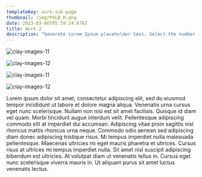 ```yaml
---
templateKey: work-sub-page
thumbnail: /img/PXLB_H.png
date: 2023-03-06T05:10:14.676Z
title: Work 2
description: "Generate Lorem Ipsum placeholder text. Select the number of characters, words, sentences or paragraphs, and hit generate!"
---
```

![clay-images-11](/img/PXLB01.jpg)

![clay-images-12](/img/PXLB02.jpg)

![clay-images-11](/img/PXLB03.jpg)

![clay-images-12](/img/PXLB04.jpg)

Lorem ipsum dolor sit amet, consectetur adipiscing elit, sed do eiusmod tempor incididunt ut labore et dolore magna aliqua. Venenatis urna cursus eget nunc scelerisque. Nullam non nisi est sit amet facilisis. Quisque id diam vel quam. Morbi tincidunt augue interdum velit. Pellentesque adipiscing commodo elit at imperdiet dui accumsan. Adipiscing vitae proin sagittis nisl rhoncus mattis rhoncus urna neque. Commodo odio aenean sed adipiscing diam donec adipiscing tristique risus. Mi tempus imperdiet nulla malesuada pellentesque. Maecenas ultricies mi eget mauris pharetra et ultrices. Cursus risus at ultrices mi tempus imperdiet nulla. Sit amet nisl suscipit adipiscing bibendum est ultricies. At volutpat diam ut venenatis tellus in. Cursus eget nunc scelerisque viverra mauris in. Ut aliquam purus sit amet luctus venenatis lectus.

